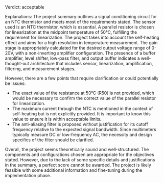 Verdict: acceptable

Explanations: 
The project summary outlines a signal conditioning circuit for an NTC thermistor and meets most of the requirements stated. The sensor used is an NTC thermistor, which is essential. A parallel resistor is chosen for linearization at the midpoint temperature of 50°C, fulfilling the requirement for linearization. The project takes into account the self-heating effect and aims for a high resolution in temperature measurement. The gain stage is appropriately calculated for the desired output voltage range of 0-20V, with a non-inverting amplifier configuration. The presence of a buffer amplifier, level shifter, low-pass filter, and output buffer indicates a well-thought-out architecture that includes sensor, linearization, amplification, filtering, and measurement stages.

However, there are a few points that require clarification or could potentially be issues:
- The exact value of the resistance at 50°C (R50) is not provided, which would be necessary to confirm the correct value of the parallel resistor for linearization.
- The maximum current through the NTC is mentioned in the context of self-heating but is not explicitly provided. It is important to know this value to ensure it is within acceptable limits.
- The anti-aliasing filter is proposed without justification for its cutoff frequency relative to the expected signal bandwidth. Since multimeters typically measure DC or low-frequency AC, the necessity and design specifics of the filter should be clarified.

Overall, the project seems theoretically sound and well-structured. The components and configurations chosen are appropriate for the objectives stated. However, due to the lack of some specific details and justifications in the summary, a perfect score cannot be awarded. The project is likely feasible with some additional information and fine-tuning during the implementation phase.